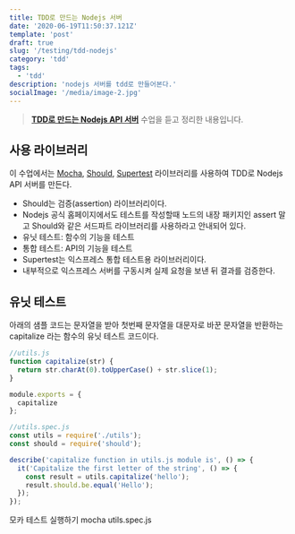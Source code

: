 ```yaml
---
title: TDD로 만드는 Nodejs 서버
date: '2020-06-19T11:50:37.121Z'
template: 'post'
draft: true
slug: '/testing/tdd-nodejs'
category: 'tdd'
tags:
  - 'tdd'
description: 'nodejs 서버를 tdd로 만들어본다.'
socialImage: '/media/image-2.jpg'
---
```


> **[TDD로 만드는 Nodejs API 서버](https://www.inflearn.com/course/테스트주도개발-tdd-nodejs-api/)** 수업을 듣고 정리한 내용입니다.

## 사용 라이브러리

이 수업에서는 [Mocha](https://mochajs.org/), [Should](https://github.com/tj/should.js/), [Supertest](https://github.com/visionmedia/supertest) 라이브러리를 사용하여 TDD로 Nodejs API 서버를 만든다.

- Should는 검증(assertion) 라이브러리이다.
- Nodejs 공식 홈페이지에서도 테스트를 작성할때 노드의 내장 패키지인 assert 말고 Should와 같은 서드파트 라이브러리를 사용하라고 안내되어 있다.
- 유닛 테스트: 함수의 기능을 테스트
- 통합 테스트: API의 기능을 테스트
- Supertest는 익스프레스 통합 테스트용 라이브러리이다.
- 내부적으로 익스프레스 서버를 구동시켜 실제 요청을 보낸 뒤 결과를 검증한다.

## 유닛 테스트

아래의 샘플 코드는 문자열을 받아 첫번째 문자열을 대문자로 바꾼 문자열을 반환하는 capitalize 라는 함수의 유닛 테스트 코드이다.

```js
//utils.js
function capitalize(str) {
  return str.charAt(0).toUpperCase() + str.slice(1);
}

module.exports = {
  capitalize
};
```

```js
//utils.spec.js
const utils = require('./utils');
const should = require('should');

describe('capitalize function in utils.js module is', () => {
  it('Capitalize the first letter of the string', () => {
    const result = utils.capitalize('hello');
    result.should.be.equal('Hello');
  });
});
```

모카 테스트 실행하기
mocha utils.spec.js
